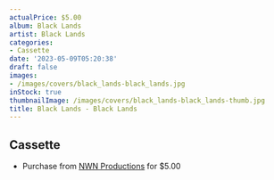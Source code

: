 ```yaml
---
actualPrice: $5.00
album: Black Lands
artist: Black Lands
categories:
- Cassette
date: '2023-05-09T05:20:38'
draft: false
images:
- /images/covers/black_lands-black_lands.jpg
inStock: true
thumbnailImage: /images/covers/black_lands-black_lands-thumb.jpg
title: Black Lands - Black Lands
---
```


## Cassette
* Purchase from [NWN Productions](http://shop.nwnprod.com/index.php?route=product/product&path=73&product_id=34166&sort=pd.name&order=ASC) for $5.00
